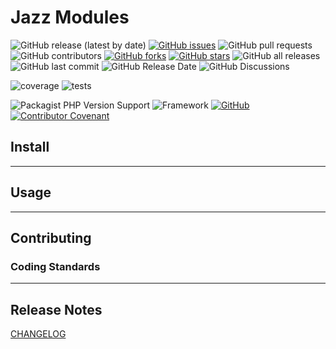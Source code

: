 # Jazz Modules
![GitHub release (latest by date)](https://img.shields.io/github/v/release/mluster/jazz-modules?style=plastic)
[![GitHub issues](https://img.shields.io/github/issues/mluster/jazz-modules?style=plastic)](https://github.com/mluster/jazz-modules/issues)
![GitHub pull requests](https://img.shields.io/github/issues-pr/mluster/jazz-modules?style=plastic)
![GitHub contributors](https://img.shields.io/github/contributors/mluster/jazz-modules?style=plastic&color=blue)
[![GitHub forks](https://img.shields.io/github/forks/mluster/jazz-modules?style=plastic)](https://github.com/mluster/jazz-modules/network)
[![GitHub stars](https://img.shields.io/github/stars/mluster/jazz-modules?style=plastic)](https://github.com/mluster/jazz-modules/stargazers)
![GitHub all releases](https://img.shields.io/github/downloads/mluster/jazz-modules/total?style=plastic)
![GitHub last commit](https://img.shields.io/github/last-commit/mluster/jazz-modules?style=plastic)
![GitHub Release Date](https://img.shields.io/github/release-date/mluster/jazz-modules?style=plastic)
![GitHub Discussions](https://img.shields.io/github/discussions/mluster/jazz-modules?style=plastic)

![coverage](https://img.shields.io/badge/coverage-0%25-yellow?style=plastic)
![tests](https://img.shields.io/badge/tests-0%20passed-yellow?style=plastic)


![Packagist PHP Version Support](https://img.shields.io/packagist/php-v/mluster/jazz-modules?logo=php&style=plastic)
![Framework](https://img.shields.io/badge/laravel-9.x-informational?style=plastic&logo=laravel)
[![GitHub](https://img.shields.io/github/license/mluster/jazz-modules?style=plastic&color=9cf)](LICENSE)
[![Contributor Covenant](https://img.shields.io/badge/Contributor%20Covenant-2.1-4baaaa.svg?style=plastic&color=9cf)](CODE_OF_CONDUCT.md)


## Install

---
## Usage

---
## Contributing
### Coding Standards


---
## Release Notes
[CHANGELOG](./CHANGELOG.md)
